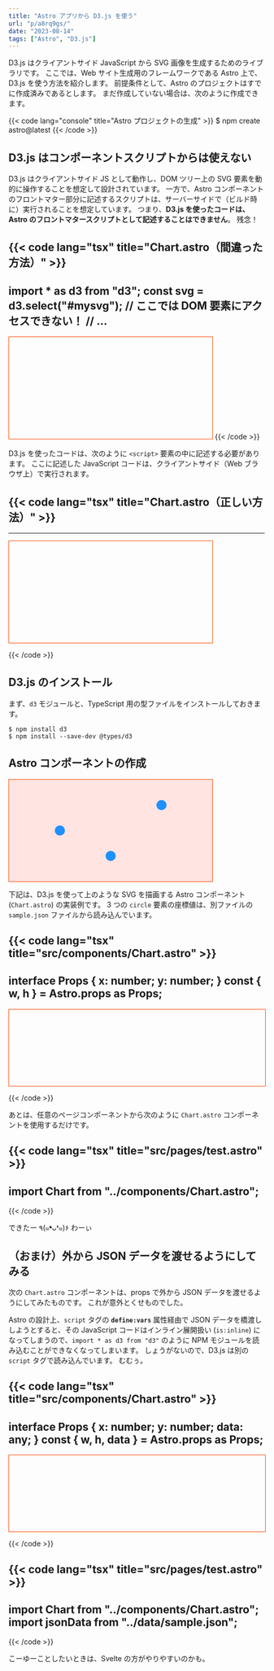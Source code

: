 ```yaml
---
title: "Astro アプリから D3.js を使う"
url: "p/a8rq9gs/"
date: "2023-08-14"
tags: ["Astro", "D3.js"]
---
```


D3.js はクライアントサイド JavaScript から SVG 画像を生成するためのライブラリです。
ここでは、Web サイト生成用のフレームワークである Astro 上で、D3.js を使う方法を紹介します。
前提条件として、Astro のプロジェクトはすでに作成済みであるとします。
まだ作成していない場合は、次のように作成できます。

{{< code lang="console" title="Astro プロジェクトの生成" >}}
$ npm create astro@latest
{{< /code >}}


D3.js はコンポーネントスクリプトからは使えない
----

D3.js はクライアントサイド JS として動作し、DOM ツリー上の SVG 要素を動的に操作することを想定して設計されています。
一方で、Astro コンポーネントのフロントマター部分に記述するスクリプトは、サーバーサイドで（ビルド時に）実行されることを想定しています。
つまり、__D3.js を使ったコードは、Astro のフロントマタースクリプトとして記述することはできません__。
残念！

{{< code lang="tsx" title="Chart.astro（間違った方法）" >}}
---
import * as d3 from "d3";
const svg = d3.select("#mysvg");  // ここでは DOM 要素にアクセスできない！
// ...
---

<svg id="mysvg" width="400" height="200"></svg>
{{< /code >}}

D3.js を使ったコードは、次のように `<script>` 要素の中に記述する必要があります。
ここに記述した JavaScript コードは、クライアントサイド（Web ブラウザ上）で実行されます。

{{< code lang="tsx" title="Chart.astro（正しい方法）" >}}
---
---

<svg id="mysvg" width="400" height="200"></svg>
<script>
import * as d3 from "d3";
const svg = d3.select("#mysvg");  // 正しく DOM 要素を参照できる
// ...
</script>
{{< /code >}}


D3.js のインストール
----

まず、`d3` モジュールと、TypeScript 用の型ファイルをインストールしておきます。

```console
$ npm install d3
$ npm install --save-dev @types/d3
```


Astro コンポーネントの作成
----

<svg id="mysvg" width="400" height="200" style="background: mistyrose; border: solid 1px orangered;"><circle cx="100" cy="100" r="10" fill="dodgerblue"></circle><circle cx="300" cy="50" r="10" fill="dodgerblue"></circle><circle cx="200" cy="150" r="10" fill="dodgerblue"></circle></svg>

下記は、D3.js を使って上のような SVG を描画する Astro コンポーネント (`Chart.astro`) の実装例です。
3 つの `circle` 要素の座標値は、別ファイルの `sample.json` ファイルから読み込んでいます。

{{< code lang="tsx" title="src/components/Chart.astro" >}}
---
interface Props {
  x: number;
  y: number;
}
const { w, h } = Astro.props as Props;
---

<svg id="mysvg" width={w} height={h}></svg>
<script>
  import * as d3 from "d3";
  import sampleData from "../data/sample.json";

  d3.select("#mysvg")
    .style("background", "mistyrose")
    .selectAll("circle")
    .data(sampleData.points)
    .join("circle")
    .attr("cx", (d) => d[0])
    .attr("cy", (d) => d[1])
    .attr("r", 10)
    .attr("fill", "dodgerblue");
</script>
<style>
  svg {
    border: solid 1px orangered;
  }
</style>
{{< /code >}}

あとは、任意のページコンポーネントから次のように `Chart.astro` コンポーネントを使用するだけです。

{{< code lang="tsx" title="src/pages/test.astro" >}}
---
import Chart from "../components/Chart.astro";
---

<!DOCTYPE html>
<meta charset="UTF-8" />
<title>D3.js test</title>
<Chart w="400" h="200" />
{{< /code >}}

できたー ٩(๑❛ᴗ❛๑)۶ わーぃ


（おまけ）外から JSON データを渡せるようにしてみる
----

次の `Chart.astro` コンポーネントは、props で外から JSON データを渡せるようにしてみたものです。
これが意外とくせものでした。

Astro の設計上、`script` タグの __`define:vars`__ 属性経由で JSON データを橋渡ししようとすると、その JavaScript コードはインライン展開扱い (`is:inline`) になってしまうので、`import * as d3 from "d3"` のように NPM モジュールを読み込むことができなくなってしまいます。
しょうがないので、D3.js は別の `script` タグで読み込んでいます。
むむぅ。

{{< code lang="tsx" title="src/components/Chart.astro" >}}
---
interface Props {
  x: number;
  y: number;
  data: any;
}
const { w, h, data } = Astro.props as Props;
---

<svg id="mysvg" width={w} height={h}></svg>
<script src="https://d3js.org/d3.v7.min.js"></script>
<script define:vars={{ data }} type="module">
  d3.select("#mysvg")
    .style("background", "mistyrose")
    .selectAll("circle")
    .data(data.points)
    .join("circle")
    .attr("cx", (d) => d[0])
    .attr("cy", (d) => d[1])
    .attr("r", 10)
    .attr("fill", "dodgerblue");
</script>
{{< /code >}}

{{< code lang="tsx" title="src/pages/test.astro" >}}
---
import Chart from "../components/Chart.astro";
import jsonData from "../data/sample.json";
---

<!DOCTYPE html>
<meta charset="UTF-8" />
<title>D3.js test</title>
<Chart w="400" h="200" data={jsonData} />
{{< /code >}}

こーゆーことしたいときは、Svelte の方がやりやすいのかも。

